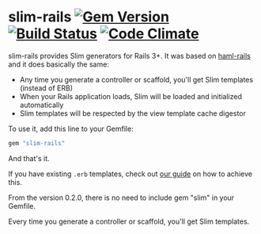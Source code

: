 # slim-rails [![Gem Version](https://img.shields.io/gem/v/slim-rails.svg)](http://rubygems.org/gems/slim-rails) [![Build Status](https://github.com/slim-template/slim-rails/actions/workflows/main.yml/badge.svg)](https://github.com/slim-template/slim-rails/actions/workflows/main.yml) [![Code Climate](https://codeclimate.com/github/slim-template/slim-rails/badges/gpa.svg)](https://codeclimate.com/github/slim-template/slim-rails)

slim-rails provides Slim generators for Rails 3+. It was based on
[haml-rails](http://github.com/indirect/haml-rails) and it does basically the
same:

* Any time you generate a controller or scaffold, you'll get Slim templates
  (instead of ERB)
* When your Rails application loads, Slim will be loaded and initialized
  automatically
* Slim templates will be respected by the view template cache digestor

To use it, add this line to your Gemfile:

```ruby
gem "slim-rails"
```

And that's it.

If you have existing `.erb` templates, check out [our guide](https://github.com/slim-template/slim/wiki/Template-Converters-ERB-to-SLIM) on how to achieve this.

From the version 0.2.0, there is no need to include gem "slim" in your Gemfile.

Every time you generate a controller or scaffold, you'll get Slim templates.
